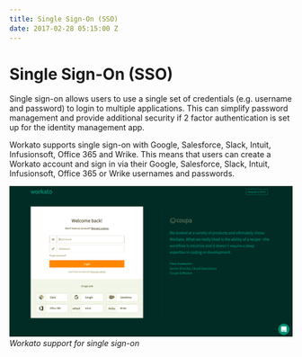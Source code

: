 ```yaml
---
title: Single Sign-On (SSO)
date: 2017-02-28 05:15:00 Z
---
```


# Single Sign-On (SSO)
Single sign-on allows users to use a single set of credentials (e.g. username and password) to login to multiple applications. This can simplify password management and provide additional security if 2 factor authentication is set up for the identity management app.

Workato supports single sign-on with Google, Salesforce, Slack, Intuit, Infusionsoft, Office 365 and Wrike. This means that users can create a Workato account and sign in via their Google, Salesforce, Slack, Intuit, Infusionsoft, Office 365 or Wrike usernames and passwords.

![Single sign-on login](/assets/images/user-accounts-and-teams/sso-login.png)
*Workato support for single sign-on*
